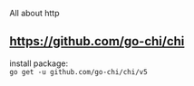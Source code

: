 All about http

## https://github.com/go-chi/chi
install package:  
`go get -u github.com/go-chi/chi/v5`